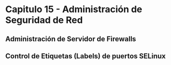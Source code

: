 # Capitulo 15 - Administración de Seguridad de Red

## Administración de Servidor de Firewalls

## Control de Etiquetas (Labels) de puertos SELinux